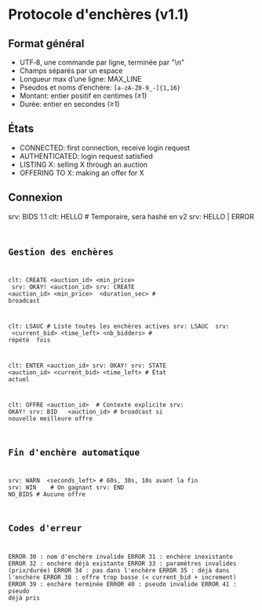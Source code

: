 # Protocole d'enchères (v1.1)

## Format général
- UTF‑8, une commande par ligne, terminée par "\n"
- Champs séparés par un espace
- Longueur max d’une ligne: MAX_LINE
- Pseudos et noms d’enchère: `[a-zA-Z0-9_-]{1,16}`
- Montant: entier positif en centimes (≥1)
- Durée: entier en secondes (≥1)

## États
- CONNECTED: first connection, receive login request
- AUTHENTICATED: login request satisfied
- LISTING X: selling X through an auction 
- OFFERING TO X: making an offer for X 

## Connexion
srv: BIDS 1.1
clt: HELLO <pseudo> <password>          # Temporaire, sera hashé en v2
srv: HELLO <pseudo> | ERROR <code>

## Gestion des enchères
clt: CREATE <auction_id> <min_price> <increment> <duration>
srv: OKAY! <auction_id>
srv: CREATE <pseudo> <auction_id> <min_price> <increment> <duration_sec>  # broadcast

clt: LSAUC                              # Liste toutes les enchères actives
srv: LSAUC <nb>
srv: <auction> <current_bid> <time_left> <nb_bidders>  # répété <nb> fois

clt: ENTER <auction_id>
srv: OKAY!
srv: STATE <auction_id> <current_bid> <time_left>  # État actuel

clt: OFFRE <auction_id> <amount>           # Contexte explicite
srv: OKAY!
srv: BID <pseudo> <amount> <auction_id>    # broadcast si nouvelle meilleure offre

## Fin d'enchère automatique
srv: WARN <auction> <seconds_left>      # 60s, 30s, 10s avant la fin
srv: WIN <pseudo> <amount> <auction>    # Un gagnant
srv: END <auction> NO_BIDS              # Aucune offre

## Codes d'erreur
ERROR 30 : nom d'enchère invalide
ERROR 31 : enchère inexistante
ERROR 32 : enchère déjà existante
ERROR 33 : paramètres invalides (prix/durée)
ERROR 34 : pas dans l'enchère
ERROR 35 : déjà dans l'enchère
ERROR 38 : offre trop basse (< current_bid + increment)
ERROR 39 : enchère terminée
ERROR 40 : pseudo invalide
ERROR 41 : pseudo déjà pris




